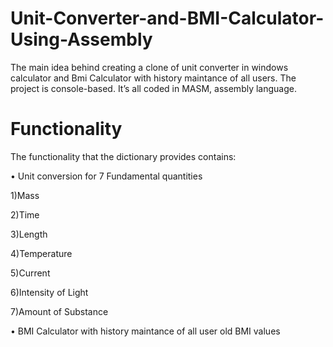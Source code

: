 # Unit-Converter-and-BMI-Calculator-Using-Assembly

The main idea behind creating a clone of unit converter in windows calculator and Bmi Calculator with history maintance of all users. The project is console-based. It’s all coded in MASM, assembly language.

# Functionality
The functionality that the dictionary provides contains:

• Unit conversion for 7 Fundamental quantities

1)Mass

2)Time

3)Length

4)Temperature

5)Current

6)Intensity of Light

7)Amount of Substance

• BMI Calculator with history maintance of all user old BMI values
